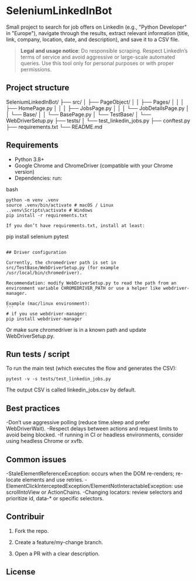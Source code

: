 # SeleniumLinkedInBot


Small project to search for job offers on LinkedIn (e.g., "Python Developer" in "Europe"), navigate through the results, extract relevant information (title, link, company, location, date, and description), and save it to a CSV file.


> **Legal and usage notice**: Do responsible scraping. Respect LinkedIn’s terms of service and avoid aggressive or large-scale automated queries. Use this tool only for personal purposes or with proper permissions.


## Project structure
SeleniumLinkedInBot/ ├── src/ │ ├── PageObject/ │ │ ├── Pages/ │ │ │ ├── HomePage.py │ │ │ ├── JobsPage.py │ │ │ └── JobDetailsPage.py │ │ └── Base/ │ │ └── BasePage.py │ └── TestBase/ │ └── WebDriverSetup.py ├── tests/ │ └── test_linkedin_jobs.py ├── conftest.py ├── requirements.txt └── README.md

## Requirements


- Python 3.8+
- Google Chrome and ChromeDriver (compatible with your Chrome version)
- Dependencies: run:

bash
```
python -m venv .venv
source .venv/bin/activate # macOS / Linux
..venv\Scripts\activate # Windows
pip install -r requirements.txt

If you don’t have requirements.txt, install at least:
````
pip install selenium pytest
````

## Driver configuration

Currently, the chromedriver path is set in src/TestBase/WebDriverSetup.py (for example /usr/local/bin/chromedriver).

Recommendation: modify WebDriverSetup.py to read the path from an environment variable CHROMEDRIVER_PATH or use a helper like webdriver-manager.

Example (mac/linux environment):
```
# if you use webdriver-manager:
pip install webdriver-manager
````

Or make sure chromedriver is in a known path and update WebDriverSetup.py.

## Run tests / script

To run the main test (which executes the flow and generates the CSV):
```
pytest -v -s tests/test_linkedin_jobs.py
```
The output CSV is called linkedin_jobs.csv by default.

## Best practices

  -Don’t use aggressive polling (reduce time.sleep and prefer WebDriverWait).
  -Respect delays between actions and request limits to avoid being blocked.
    -If running in CI or headless environments, consider using headless Chrome or xvfb.

## Common issues

  -StaleElementReferenceException: occurs when the DOM re-renders; re-locate elements and use retries.
  -ElementClickInterceptedException/ElementNotInteractableException: use scrollIntoView or ActionChains.
  -Changing locators: review selectors and prioritize id, data-* or specific selectors.

## Contribuir
1) Fork the repo.

2) Create a feature/my-change branch.

3) Open a PR with a clear description. 

## License